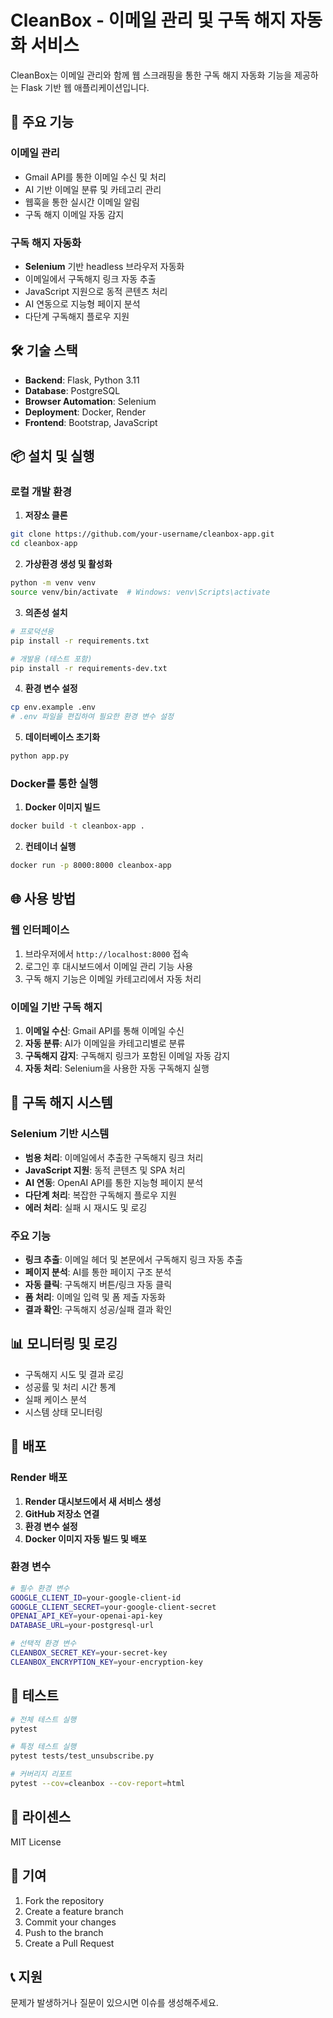 # CleanBox - 이메일 관리 및 구독 해지 자동화 서비스

CleanBox는 이메일 관리와 함께 웹 스크래핑을 통한 구독 해지 자동화 기능을 제공하는 Flask 기반 웹 애플리케이션입니다.

## 🚀 주요 기능

### 이메일 관리
- Gmail API를 통한 이메일 수신 및 처리
- AI 기반 이메일 분류 및 카테고리 관리
- 웹훅을 통한 실시간 이메일 알림
- 구독 해지 이메일 자동 감지

### 구독 해지 자동화
- **Selenium** 기반 headless 브라우저 자동화
- 이메일에서 구독해지 링크 자동 추출
- JavaScript 지원으로 동적 콘텐츠 처리
- AI 연동으로 지능형 페이지 분석
- 다단계 구독해지 플로우 지원

## 🛠️ 기술 스택

- **Backend**: Flask, Python 3.11
- **Database**: PostgreSQL
- **Browser Automation**: Selenium
- **Deployment**: Docker, Render
- **Frontend**: Bootstrap, JavaScript

## 📦 설치 및 실행

### 로컬 개발 환경

1. **저장소 클론**
```bash
git clone https://github.com/your-username/cleanbox-app.git
cd cleanbox-app
```

2. **가상환경 생성 및 활성화**
```bash
python -m venv venv
source venv/bin/activate  # Windows: venv\Scripts\activate
```

3. **의존성 설치**
```bash
# 프로덕션용
pip install -r requirements.txt

# 개발용 (테스트 포함)
pip install -r requirements-dev.txt
```

4. **환경 변수 설정**
```bash
cp env.example .env
# .env 파일을 편집하여 필요한 환경 변수 설정
```

5. **데이터베이스 초기화**
```bash
python app.py
```

### Docker를 통한 실행

1. **Docker 이미지 빌드**
```bash
docker build -t cleanbox-app .
```

2. **컨테이너 실행**
```bash
docker run -p 8000:8000 cleanbox-app
```

## 🌐 사용 방법

### 웹 인터페이스

1. 브라우저에서 `http://localhost:8000` 접속
2. 로그인 후 대시보드에서 이메일 관리 기능 사용
3. 구독 해지 기능은 이메일 카테고리에서 자동 처리

### 이메일 기반 구독 해지

1. **이메일 수신**: Gmail API를 통해 이메일 수신
2. **자동 분류**: AI가 이메일을 카테고리별로 분류
3. **구독해지 감지**: 구독해지 링크가 포함된 이메일 자동 감지
4. **자동 처리**: Selenium을 사용한 자동 구독해지 실행

## 🔧 구독 해지 시스템

### Selenium 기반 시스템
- **범용 처리**: 이메일에서 추출한 구독해지 링크 처리
- **JavaScript 지원**: 동적 콘텐츠 및 SPA 처리
- **AI 연동**: OpenAI API를 통한 지능형 페이지 분석
- **다단계 처리**: 복잡한 구독해지 플로우 지원
- **에러 처리**: 실패 시 재시도 및 로깅

### 주요 기능
- **링크 추출**: 이메일 헤더 및 본문에서 구독해지 링크 자동 추출
- **페이지 분석**: AI를 통한 페이지 구조 분석
- **자동 클릭**: 구독해지 버튼/링크 자동 클릭
- **폼 처리**: 이메일 입력 및 폼 제출 자동화
- **결과 확인**: 구독해지 성공/실패 결과 확인

## 📊 모니터링 및 로깅

- 구독해지 시도 및 결과 로깅
- 성공률 및 처리 시간 통계
- 실패 케이스 분석
- 시스템 상태 모니터링

## 🚀 배포

### Render 배포

1. **Render 대시보드에서 새 서비스 생성**
2. **GitHub 저장소 연결**
3. **환경 변수 설정**
4. **Docker 이미지 자동 빌드 및 배포**

### 환경 변수

```bash
# 필수 환경 변수
GOOGLE_CLIENT_ID=your-google-client-id
GOOGLE_CLIENT_SECRET=your-google-client-secret
OPENAI_API_KEY=your-openai-api-key
DATABASE_URL=your-postgresql-url

# 선택적 환경 변수
CLEANBOX_SECRET_KEY=your-secret-key
CLEANBOX_ENCRYPTION_KEY=your-encryption-key
```

## 🧪 테스트

```bash
# 전체 테스트 실행
pytest

# 특정 테스트 실행
pytest tests/test_unsubscribe.py

# 커버리지 리포트
pytest --cov=cleanbox --cov-report=html
```

## 📝 라이센스

MIT License

## 🤝 기여

1. Fork the repository
2. Create a feature branch
3. Commit your changes
4. Push to the branch
5. Create a Pull Request

## 📞 지원

문제가 발생하거나 질문이 있으시면 이슈를 생성해주세요.
